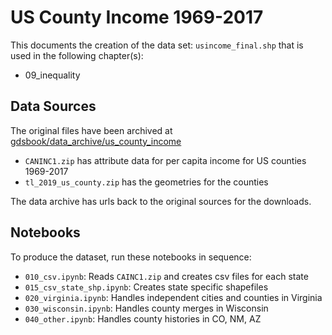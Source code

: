 # US County Income 1969-2017

This documents the creation of the data set: `usincome_final.shp` that is used in the following chapter(s):

- 09_inequality


## Data Sources

The original files have been archived at [gdsbook/data\_archive/us\_county_income](https://github.com/gdsbook/data_archive)

- `CANINC1.zip` has attribute data for per capita income for US counties 1969-2017
- `tl_2019_us_county.zip` has the geometries for the counties

The data archive has urls back to the original sources for the downloads.

## Notebooks

To produce the dataset, run these notebooks in sequence:

- `010_csv.ipynb`: Reads `CAINC1.zip` and creates csv files for each state
- `015_csv_state_shp.ipynb`: Creates state specific shapefiles
- `020_virginia.ipynb`: Handles independent cities and counties in Virginia
- `030_wisconsin.ipynb`: Handles county merges  in Wisconsin
- `040_other.ipynb`: Handles county histories in CO, NM, AZ
